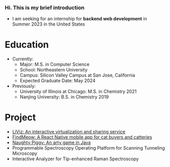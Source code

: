 ### Hi. This is my brief introduction
* I am seeking for an internship for **backend web development** in Summer 2023 in the United States

# Education
* Currently:
  * Major: M.S. in Computer Science
  * School: Northeastern University
  * Campus: Silicon Valley Campus at San Jose, California
  * Expected Graduate Date: May 2024
* Previously:
  * University of Illinois at Chicago: M.S. in Chemistry 2021
  * Nanjing University: B.S. in Chemistry 2019

# Project
* [LiViz: An interactive virtualization and sharing service](https://github.com/LiViz-cc/lvz-backend)
* [FindMeow: A React Native mobile app for cat buyers and catteries](https://github.com/Zhongyi-Lu/FindMeow)
* [Naughty Piggy: An arty game in Java](https://github.com/CS-5004-Final-Project-LLW/MyArty)
* Programmable Spectroscopy Operating Platform for Scanning Tunneling Microscopy
* Interactive Analyzer for Tip-enhanced Raman Spectroscopy
